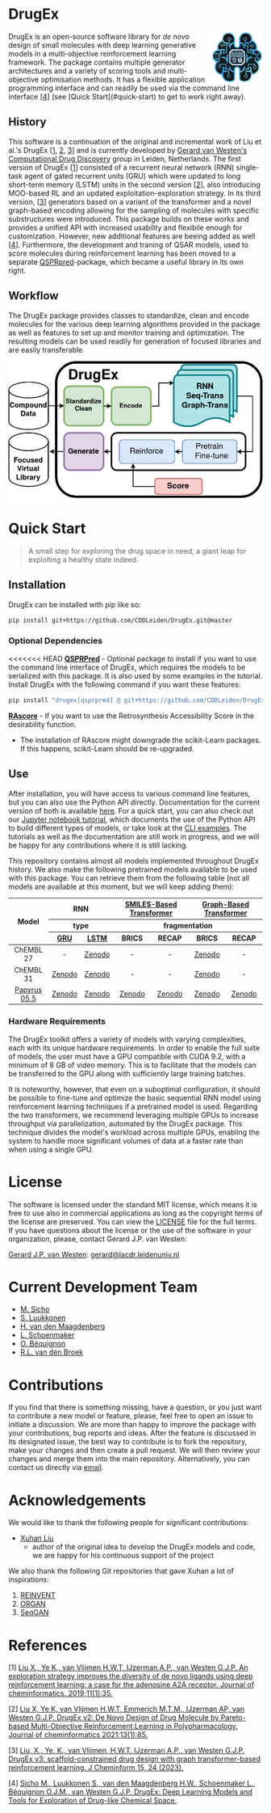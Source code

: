 # DrugEx
 
<img src='figures/logo.png' width=20% align=right>
<p align=left width=70%>
DrugEx is an open-source software library for <i>de novo</i> design of small molecules with deep learning generative models in a multi-objective reinforcement learning framework. The package contains multiple generator architectures and a variety of scoring tools and multi-objective optimisation methods. It has a flexible application programming interface and can readily be used via the command line interface [<a href="sicho_drugex">4</a>] (see [Quick Start](#quick-start) to get to work right away).

## History

This software is a continuation of the original and incremental work of Liu et al.'s DrugEx [<a href="liu_drugex1">1</a>, <a href="liu_drugex2">2</a>, <a href="liu_drugex3">3</a>] and is currently developed by [Gerard van Westen's Computational Drug Discovery](https://twitter.com/cddleiden) group in Leiden, Netherlands. The first version of DrugEx [<a href="liu_drugex1">1</a>] consisted of a recurrent neural network (RNN) single-task agent of gated recurrent units (GRU) which were updated to long short-term memory (LSTM) units in the second version [<a href="liu_drugex2">2</a>], also introducing MOO-based RL and an updated exploitation-exploration strategy. In its third version, [<a href="liu_drugex3">3</a>] generators based on a variant of the transformer and a novel graph-based encoding allowing for the sampling of molecules with specific substructures were introduced. This package builds on these works and provides a unified API with increased usability and flexibile enough for customization. However, new additional features are beeing added as well [<a href="sicho_drugex">4</a>]. Furthermore, the development and traning of QSAR models, used to score molecules during reinforcement learning has been moved to a separate [QSPRpred](https://github.com/CDDLeiden/QSPRPred)-package, which became a useful library in its own right.


## Workflow

The DrugEx package provides classes to standardize, clean and encode molecules for the various deep learning algorithms provided in the package as well as features to set up and monitor training and optimization. The resulting models can be used readily for generation of focused libraries and are easily transferable.

![Fig1](figures/TOC_figure.png)

<!-- Introduction
=============
Due to the large drug-like chemical space available to search for feasible drug-like molecules, rational drug design often starts from specific scaffolds to which side chains/substituents are added or modified. With the rapid growth of the application of deep learning in drug discovery, a variety of effective approaches have been developed for de novo drug design. In previous work, we proposed a method named DrugEx, which can be applied in polypharmacology based on multi-objective deep reinforcement learning. However, the previous version is trained under fixed objectives similar to other known methods and does not allow users to input any prior information (i.e. a desired scaffold). In order to improve the general applicability, we updated DrugEx to design drug molecules based on scaffolds which consist of multiple fragments provided by users. In this work, the Transformer model was employed to generate molecular structures. The Transformer is a multi-head self-attention deep learning model containing an encoder to receive scaffolds as input and a decoder to generate molecules as output. In order to deal with the graph representation of molecules we proposed a novel positional encoding for each atom and bond based on an adjacency matrix to extend the architecture of the Transformer. Each molecule was generated by growing and connecting procedures for the fragments in the given scaffold that were unified into one model. Moreover, we trained this generator under a reinforcement learning framework to increase the number of desired ligands. As a proof of concept, our proposed method was applied to design ligands for the adenosine A2A receptor (A2AAR) and compared with SMILES-based methods. The results demonstrated the effectiveness of our method in that 100% of the generated molecules are valid and most of them had a high predicted affinity value towards A2AAR with given scaffolds.  -->

<!-- <b>Keywords</b>: deep learning, reinforcement learning, policy gradient, drug design, Transformer, multi-objective optimization</p> -->

<!-- Deep learning Archietectures
====================
![Fig2](figures/fig_2.png)

Examples
=========
![Fig3](figures/fig_3.png) -->

# Quick Start

> A small step for exploring the drug space in need, a giant leap for exploiting a healthy state indeed.


## Installation

DrugEx can be installed with pip like so:

```bash
pip install git+https://github.com/CDDLeiden/DrugEx.git@master
```

### Optional Dependencies

<<<<<<< HEAD
**[QSPRPred](https://github.com/CDDLeiden/QSPRPred.git)** - Optional package to install if you want to use the command line interface of DrugEx, which requires the models to be serialized with this package. It is also used by some examples in the tutorial. Install DrugEx with the following command if you want these features:

```bash
pip install "drugex[qsprpred] @ git+https://github.com/CDDLeiden/DrugEx.git@master"
```

**[RAscore](https://github.com/reymond-group/RAscore)** - If you want to use the Retrosynthesis Accessibility Score in the desirability function.
- The installation of RAscore might downgrade the scikit-Learn packages. If this happens, scikit-Learn should be re-upgraded.


## Use

After installation, you will have access to various command line features, but you can also use the Python API directly. Documentation for the current version of both is available [here](https://cddleiden.github.io/DrugEx/docs/). For a quick start, you can also check out our [Jupyter notebook tutorial](./tutorial), which documents the use of the Python API to build different types of models, or take look at the [CLI examples](https://cddleiden.github.io/DrugEx/docs/use.html#cli-example). The tutorials as well as the documentation are still work in progress, and we will be happy for any contributions where it is still lacking.

This repository contains almost all models implemented throughout DrugEx history. We also make the following pretrained models available to be used with this package. You can retrieve them from the following table (not all models are available at this moment, but we will keep adding them):

<table style="text-align: center;">
  <thead>
    <tr>
      <th rowspan="3">Model</th>
      <th colspan="2">RNN</th>
      <th colspan="2"><a href="https://doi.org/10.1186/s13321-023-00694-z">SMILES-Based Transformer</a></th>
      <th colspan="2"><a href="https://doi.org/10.1186/s13321-023-00694-z">Graph-Based Transformer</a></th>
    </tr>
    <tr>
      <th colspan="2">type</th>
      <th colspan="4">fragmentation</th>
    </tr>
    <tr>
      <th><a href="https://doi.org/10.1186/s13321-019-0355-6">GRU</a></th>
      <th><a href="https://doi.org/10.1186/s13321-021-00561-9">LSTM</a></th>
      <th>BRICS</th>
      <th>RECAP</th>
      <th>BRICS</th>
      <th>RECAP</th>
    </tr>
  </thead>
  <tbody>
    <tr>
      <td>ChEMBL 27</td>
      <td>-</td>
      <td><a href="https://doi.org/10.5281/zenodo.7096837">Zenodo</a></td>
      <td>-</td>
      <td>-</td>
      <td><a href="https://doi.org/10.5281/zenodo.7096823">Zenodo</a></td>
      <td>-</td>
    </tr>
    <tr>
      <td>ChEMBL 31</td>
      <td><a href="https://doi.org/10.5281/zenodo.7550739">Zenodo</a></td>
      <td><a href="https://doi.org/10.5281/zenodo.7378916">Zenodo</a></td>
      <td>-</td>
      <td>-</td>
      <td><a href="https://doi.org/10.5281/zenodo.7085629">Zenodo</a></td>
      <td>-</td>
    </tr>
    <tr>
      <td><a href="https://doi.org/10.1186/s13321-022-00672-x">Papyrus</a> <a href="https://doi.org/10.5281/zenodo.7019874">05.5</a></td>
      <td><a href="https://doi.org/10.5281/zenodo.7550792">Zenodo</a></td>
      <td><a href="https://doi.org/10.5281/zenodo.7378923">Zenodo</a></td>
      <td><a href="https://doi.org/10.5281/zenodo.7635064">Zenodo</a></td>
      <td><a href="https://doi.org/10.5281/zenodo.7622774">Zenodo</a></td>
      <td><a href="https://doi.org/10.5281/zenodo.7085421">Zenodo</a></td>
      <td><a href="https://doi.org/10.5281/zenodo.7622738">Zenodo</a></td>
    </tr>
  </tbody>
</table>

### Hardware Requirements

The DrugEx toolkit offers a variety of models with varying complexities, each with its unique hardware requirements. In order to enable the full suite of models, the user must have a GPU compatible with CUDA 9.2, with a minimum of 8 GB of video memory. This is to facilitate that the models can be transferred to the GPU along with sufficiently large training batches. 

It is noteworthy, however, that even on a suboptimal configuration, it should be possible to fine-tune and optimize the basic sequential RNN model using reinforcement learning techniques if a pretrained model is used. Regarding the two transformers, we recommend leveraging multiple GPUs to increase throughput via parallelization, automated by the DrugEx package. This technique divides the model's workload across multiple GPUs, enabling the system to handle more significant volumes of data at a faster rate than when using a single GPU.

# License

The software is licensed under the standard MIT license, which means it is free to use also in commercial applications as long as the copyright terms of the license are preserved. You can view the [LICENSE](./LICENSE) file for the full terms. If you have questions about the license or the use of the software in your organization, please, contact Gerard J.P. van Westen:

   [Gerard J.P. van Westen](mailto:gerard@lacdr.leidenuniv.nl): gerard@lacdr.leidenuniv.nl 

# Current Development Team

- [M. Sicho](https://github.com/martin-sicho)
- [S. Luukkonen](https://github.com/sohviluukkonen)
- [H. van den Maagdenberg](https://github.com/HellevdM)
- [L. Schoenmaker](https://github.com/LindeSchoenmaker)
- [O. Béquignon](https://github.com/OlivierBeq)
- [R.L. van den Broek](https://github.com/rlvandenbroek)

# Contributions

If you find that there is something missing, have a question, or you just want to contribute a new model or feature, please, feel free to open an issue to initiate a discussion. We are more than happy to improve the package with your contributions, bug reports and ideas. After the feature is discussed in its designated issue, the best way to contribute is to fork the repository, make your changes and then create a pull request. We will then review your changes and merge them into the main repository. Alternatively, you can contact us directly via [email](mailto:cdd@lacdr.leidenuniv.nl).

# Acknowledgements

We would like to thank the following people for significant contributions:

- [Xuhan Liu](https://github.com/XuhanLiu)
  - author of the original idea to develop the DrugEx models and code, we are happy for his continuous support of the project

We also thank the following Git repositories that gave Xuhan a lot of inspirations:
   
1. [REINVENT](https://github.com/MarcusOlivecrona/REINVENT)
2. [ORGAN](https://github.com/gablg1/ORGAN)
3. [SeqGAN](https://github.com/LantaoYu/SeqGAN)

# References

<a name="liu_drugex1"></a> [1] [Liu X., Ye K., van Vlijmen H.W.T, IJzerman A.P., van Westen G.J.P. An exploration strategy improves the diversity of de novo ligands using deep reinforcement learning: a case for the adenosine A2A receptor. Journal of cheminformatics. 2019;11(1):35.](https://jcheminf.biomedcentral.com/articles/10.1186/s13321-019-0355-6)

<a name="liu_drugex2"></a> [2] [Liu X, Ye K, van Vlijmen H.W.T, Emmerich M.T.M., IJzerman AP, van Westen G.J.P. DrugEx v2: De Novo Design of Drug Molecule by Pareto-based Multi-Objective Reinforcement Learning in Polypharmacology. Journal of cheminformatics 2021:13(1):85.](https://doi.org/10.1186/s13321-021-00561-9) 

<a name="liu_drugex3"></a> [3] [Liu, X., Ye, K., van Vlijmen, H.W.T. IJzerman A.P., van Westen G.J.P. DrugEx v3: scaffold-constrained drug design with graph transformer-based reinforcement learning. J Cheminform 15, 24 (2023).](https://doi.org/10.1186/s13321-023-00694-z)

<a name="sicho_drugex"></a> [4] [Sicho M., Luukkonen S., van den Maagdenberg H.W., Schoenmaker L., Béquignon O.J.M., van Westen G.J.P. DrugEx: Deep Learning Models and Tools for Exploration of Drug-like Chemical Space.](https://chemrxiv.org/engage/chemrxiv/article-details/6408c3f5cc600523a3df2174)
